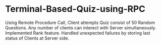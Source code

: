 # Terminal-Based-Quiz-using-RPC
Using Remote Procedure Call, Client attempts Quiz consist of 50 Random Questions. Any number of clients can interect with Server simultaneously. Implemented Rank feature. Handled unexpected failures by storing last status of Clients at Server side.
